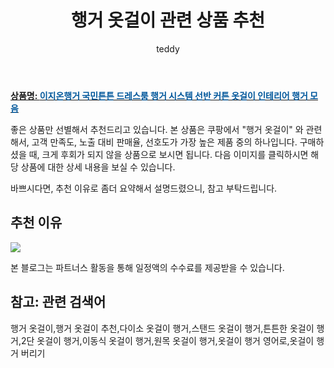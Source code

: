 ﻿---
layout: post
title:  "행거 옷걸이 관련 상품 추천"
author: teddy
categories: [ 가구/인테리어 ]
tags: [행거 옷걸이,행거 옷걸이 추천,다이소 옷걸이 행거,스탠드 옷걸이 행거,튼튼한 옷걸이 행거,2단 옷걸이 행거,이동식 옷걸이 행거,원목 옷걸이 행거,옷걸이 행거 영어로,옷걸이 행거 버리기]
image: https://ads-partners.coupang.com/image1/nMnU0JJinigZbFQ-nF_x77lMxgwOJGa5iAaLGWzVaV2lufznmNrUEe-NsJi30hnV3Hy0CraqAqI4KZ9fB-HXEp8Io2uNjgc3Lc4-OF2q5oknNe1EXWDVzogTsSO3V5Yb2CuKcYfWo7bEaxJC9DSO0VPTgXOPuAHBNrVBNpb3dRqvOmA6WadllPzPZJ6IGAauvnfvUyNunbNqs9Agn_ws3ecnSBwh8BnHYO-3OkBWO4j0oaCLTqGY_u6EQfjVhI7j1U83NRsOGVzjACQ-8C4w-8FTrAjZtLQJf3_Opxa3Os80YBGx_A== 
description: "쿠팡에서 행거 옷걸이 관련 상품으로 가장 고객 선호도가 높은 제품 중 하나입니다."
---

<a href="https://link.coupang.com/re/AFFSDP?lptag=AF5673682&pageKey=7544541593&itemId=19840893884&vendorItemId=73580815027&traceid=V0-153-ece01476f853d80c&clickBeacon=uT4tsyPTByRdlruH6Li7eYfFumCgoVOM9yACHuYkU7EmrtDzW9rpKiriKdFTMUAIvm%2FpDe3m0qYcU%2FfvDY%2BGPi%2FF0j0IBXIoOdofuI5lo7yOJSg8Z5vAnEiNp716tljS8tXJR58YVjKBjLcBPxSTDQxzn5Moa%2FISf9FS3pQVjNvtT5z80hJKHpgP0TtvTNc3MOwUVRVQH2pBu%2Bsp%2BIrfHxsaiXJsMDi%2F%2BBJzEsLLek0eHZLCIhYd%2FL7woTLknUhfjzQEJQQzDGFofXWBDWdtLOzBI2VCI4eH%2BwSIWahu3u85DCMlNelRJ3nW%2BpClgyUNwHBdNUfGtWt30s4%2Fea0sZyil1ALovKV86Fk8H6JE%2BQyZgZVAw2HwBE3TAatjVQJ4hnVs%2BEmF%2FPSJRttAYXjBwRAkkrz4ELWOxEzceDKtesoQD2wXsoVzm%2FAb3dW7gQWcaFRIo594mW%2B78n1p9N%2FM0UhtZ5PwcFjK8SXpQ%2BzOiOQAW020i%2BfTHXMIsl%2BJLU6shtOuLYypVSCM%2FoERl1YuizldW2n33Z%2BoCC7VKgF3Hnk%2FWTX74woUkO7ky8T1HO5j2hid2y4G4Gv%2BeyFC5cTsTRik8XG7KtnpedTaJ0GXOnFk9UEWq61g5DKYSIVu0k3%2BLidtLI5R8bbliEkvpgvU0Qr9kaCoztoGgAFHh2OPYdGv08YmtZTZgmU7rFv00D1nRd2WpEOvj6QQaekKbElAy6DFHgXhEUBO5VWC1H5ZlhGSkt53VAGkE%2FYvn4FAKpRr25vI5DYLmRRPOMiT2cK86B6DSP%2FQR3TtvfQjjqNUousdcZw5OyoQN6vXsfWm%2B0y3HNh2YBxIQcYbsK71100hQK2ilFOAGrl%2F07sW1m0sfyMhlMLyWkmZtYwdeFmCFQ%2Fo&requestid=20231102082118085250946584&token=31850C%7CMIXED"><b>상품명: <font color='#01579B'>이지온행거 국민튼튼 드레스룸 행거 시스템 선반 커튼 옷걸이 인테리어 행거 모음</font></b></a>

좋은 상품만 선별해서 추천드리고 있습니다.
본 상품은 쿠팡에서 "행거 옷걸이" 와 관련해서, 고객 만족도, 노출 대비 판매율, 선호도가 가장 높은 제품 중의 하나입니다.
구매하셨을 때, 크게 후회가 되지 않을 상품으로 보시면 됩니다. 
다음 이미지를 클릭하시면 해당 상품에 대한 상세 내용을 보실 수 있습니다.

바쁘시다면, 추천 이유로 좀더 요약해서 설명드렸으니, 참고 부탁드립니다.

## 추천 이유 

<a href="https://link.coupang.com/re/AFFSDP?lptag=AF5673682&pageKey=7544541593&itemId=19840893884&vendorItemId=73580815027&traceid=V0-153-ece01476f853d80c&clickBeacon=uT4tsyPTByRdlruH6Li7eYfFumCgoVOM9yACHuYkU7EmrtDzW9rpKiriKdFTMUAIvm%2FpDe3m0qYcU%2FfvDY%2BGPi%2FF0j0IBXIoOdofuI5lo7yOJSg8Z5vAnEiNp716tljS8tXJR58YVjKBjLcBPxSTDQxzn5Moa%2FISf9FS3pQVjNvtT5z80hJKHpgP0TtvTNc3MOwUVRVQH2pBu%2Bsp%2BIrfHxsaiXJsMDi%2F%2BBJzEsLLek0eHZLCIhYd%2FL7woTLknUhfjzQEJQQzDGFofXWBDWdtLOzBI2VCI4eH%2BwSIWahu3u85DCMlNelRJ3nW%2BpClgyUNwHBdNUfGtWt30s4%2Fea0sZyil1ALovKV86Fk8H6JE%2BQyZgZVAw2HwBE3TAatjVQJ4hnVs%2BEmF%2FPSJRttAYXjBwRAkkrz4ELWOxEzceDKtesoQD2wXsoVzm%2FAb3dW7gQWcaFRIo594mW%2B78n1p9N%2FM0UhtZ5PwcFjK8SXpQ%2BzOiOQAW020i%2BfTHXMIsl%2BJLU6shtOuLYypVSCM%2FoERl1YuizldW2n33Z%2BoCC7VKgF3Hnk%2FWTX74woUkO7ky8T1HO5j2hid2y4G4Gv%2BeyFC5cTsTRik8XG7KtnpedTaJ0GXOnFk9UEWq61g5DKYSIVu0k3%2BLidtLI5R8bbliEkvpgvU0Qr9kaCoztoGgAFHh2OPYdGv08YmtZTZgmU7rFv00D1nRd2WpEOvj6QQaekKbElAy6DFHgXhEUBO5VWC1H5ZlhGSkt53VAGkE%2FYvn4FAKpRr25vI5DYLmRRPOMiT2cK86B6DSP%2FQR3TtvfQjjqNUousdcZw5OyoQN6vXsfWm%2B0y3HNh2YBxIQcYbsK71100hQK2ilFOAGrl%2F07sW1m0sfyMhlMLyWkmZtYwdeFmCFQ%2Fo&requestid=20231102082118085250946584&token=31850C%7CMIXED"><img src="http://image1.coupangcdn.com/image/vendor_inventory/d0f8/45432d11e14164e2115caaf35df215cccb3fd8632fa6a1353943a5751cde.jpg"></a> 

본 블로그는 파트너스 활동을 통해 일정액의 수수료를 제공받을 수 있습니다.

## 참고: 관련 검색어    
행거 옷걸이,행거 옷걸이 추천,다이소 옷걸이 행거,스탠드 옷걸이 행거,튼튼한 옷걸이 행거,2단 옷걸이 행거,이동식 옷걸이 행거,원목 옷걸이 행거,옷걸이 행거 영어로,옷걸이 행거 버리기